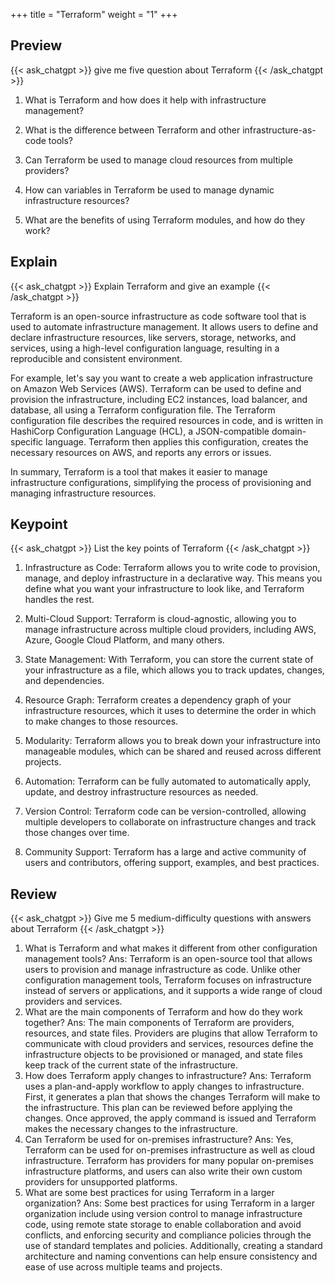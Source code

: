 +++
title = "Terraform"
weight = "1"
+++
## Preview
{{< ask_chatgpt >}}
give me five question about Terraform
{{< /ask_chatgpt >}}



1. What is Terraform and how does it help with infrastructure management?

2. What is the difference between Terraform and other infrastructure-as-code tools?

3. Can Terraform be used to manage cloud resources from multiple providers?

4. How can variables in Terraform be used to manage dynamic infrastructure resources?

5. What are the benefits of using Terraform modules, and how do they work?   

## Explain
{{< ask_chatgpt >}}
Explain Terraform and give an example
{{< /ask_chatgpt >}}



Terraform is an open-source infrastructure as code software tool that is used to automate infrastructure management. It allows users to define and declare infrastructure resources, like servers, storage, networks, and services, using a high-level configuration language, resulting in a reproducible and consistent environment.

For example, let's say you want to create a web application infrastructure on Amazon Web Services (AWS). Terraform can be used to define and provision the infrastructure, including EC2 instances, load balancer, and database, all using a Terraform configuration file. The Terraform configuration file describes the required resources in code, and is written in HashiCorp Configuration Language (HCL), a JSON-compatible domain-specific language. Terraform then applies this configuration, creates the necessary resources on AWS, and reports any errors or issues.

In summary, Terraform is a tool that makes it easier to manage infrastructure configurations, simplifying the process of provisioning and managing infrastructure resources.   

## Keypoint
{{< ask_chatgpt >}}
List the key points of Terraform
{{< /ask_chatgpt >}}



1. Infrastructure as Code: Terraform allows you to write code to provision, manage, and deploy infrastructure in a declarative way. This means you define what you want your infrastructure to look like, and Terraform handles the rest.

2. Multi-Cloud Support: Terraform is cloud-agnostic, allowing you to manage infrastructure across multiple cloud providers, including AWS, Azure, Google Cloud Platform, and many others.

3. State Management: With Terraform, you can store the current state of your infrastructure as a file, which allows you to track updates, changes, and dependencies.

4. Resource Graph: Terraform creates a dependency graph of your infrastructure resources, which it uses to determine the order in which to make changes to those resources.

5. Modularity: Terraform allows you to break down your infrastructure into manageable modules, which can be shared and reused across different projects.

6. Automation: Terraform can be fully automated to automatically apply, update, and destroy infrastructure resources as needed.

7. Version Control: Terraform code can be version-controlled, allowing multiple developers to collaborate on infrastructure changes and track those changes over time.

8. Community Support: Terraform has a large and active community of users and contributors, offering support, examples, and best practices.   

## Review
{{< ask_chatgpt >}}
Give me 5 medium-difficulty questions with answers about Terraform
{{< /ask_chatgpt >}}



1. What is Terraform and what makes it different from other configuration management tools?
Ans: Terraform is an open-source tool that allows users to provision and manage infrastructure as code. Unlike other configuration management tools, Terraform focuses on infrastructure instead of servers or applications, and it supports a wide range of cloud providers and services.
2. What are the main components of Terraform and how do they work together?
Ans: The main components of Terraform are providers, resources, and state files. Providers are plugins that allow Terraform to communicate with cloud providers and services, resources define the infrastructure objects to be provisioned or managed, and state files keep track of the current state of the infrastructure.
3. How does Terraform apply changes to infrastructure?
Ans: Terraform uses a plan-and-apply workflow to apply changes to infrastructure. First, it generates a plan that shows the changes Terraform will make to the infrastructure. This plan can be reviewed before applying the changes. Once approved, the apply command is issued and Terraform makes the necessary changes to the infrastructure.
4. Can Terraform be used for on-premises infrastructure?
Ans: Yes, Terraform can be used for on-premises infrastructure as well as cloud infrastructure. Terraform has providers for many popular on-premises infrastructure platforms, and users can also write their own custom providers for unsupported platforms.
5. What are some best practices for using Terraform in a larger organization?
Ans: Some best practices for using Terraform in a larger organization include using version control to manage infrastructure code, using remote state storage to enable collaboration and avoid conflicts, and enforcing security and compliance policies through the use of standard templates and policies. Additionally, creating a standard architecture and naming conventions can help ensure consistency and ease of use across multiple teams and projects.   

